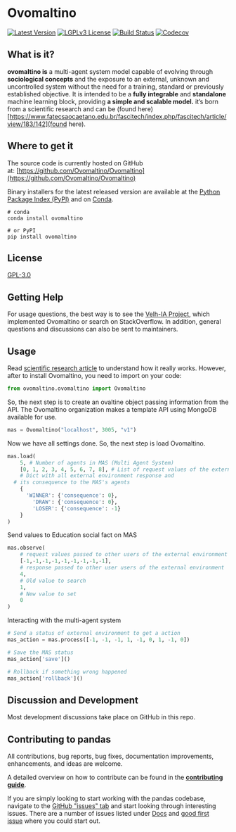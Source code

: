 # Ovomaltino

[![Latest Version](https://img.shields.io/pypi/v/Ovomaltino.svg)](https://pypi.org/project/Ovomaltino/)
[![LGPLv3 License](https://img.shields.io/badge/license-LGPLv3-blue.svg)]()
[![Build Status](https://img.shields.io/github/workflow/status/Ovomaltino/Ovomaltino/ci)](https://github.com/Ovomaltino/Ovomaltino/actions?query=workflow%3Aci)
[![Codecov](https://img.shields.io/codecov/c/github/Ovomaltino/Ovomaltino)](https://codecov.io/gh/Ovomaltino/Ovomaltino)

## **What is it?**

**ovomaltino is** a multi-agent system model capable of evolving through **sociological concepts** and the exposure to an external, unknown and uncontrolled system without the need for a training, standard or previously established objective. It is intended to be a **fully integrable** and **standalone** machine learning block, providing **a simple and scalable model.** it’s born from a scientific research and can be (found here)[https://www.fatecsaocaetano.edu.br/fascitech/index.php/fascitech/article/view/183/142](found here).

## **Where to get it**

The source code is currently hosted on GitHub at: [https://github.com/Ovomaltino/Ovomaltino](https://github.com/Ovomaltino/Ovomaltino)

Binary installers for the latest released version are available at the [Python Package Index (PyPI)](https://pypi.org/project/Ovomaltino) and on [Conda](https://docs.conda.io/en/latest/).

```
# conda
conda install ovomaltino

```

```
# or PyPI
pip install ovomaltino

```

## **License**
[GPL-3.0](https://www.gnu.org/licenses/gpl-3.0.pt-br.html)

## **Getting Help**

For usage questions, the best way is to see the [Velh-IA Project](https://github.com/ccr5/Velh-IA), which implemented Ovomaltino or search on StackOverflow. In addition, general questions and discussions can also be sent to maintainers.

## Usage

Read [scientific research article](https://www.fatecsaocaetano.edu.br/fascitech/index.php/fascitech/article/view/183/142) to understand how it really works. However, after to install Ovomaltino, you need to import on your code:

```python
from ovomaltino.ovomaltino import Ovomaltino
```

So, the next step is to create an ovaltine object passing information from the API. The Ovomaltino organization makes a template API using MongoDB available for use.

```python
mas = Ovomaltino("localhost", 3005, "v1")
```

Now we have all settings done. So, the next step is load Ovomaltino.

```python
mas.load(
	5, # Number of agents in MAS (Multi Agent System)
	[0, 1, 2, 3, 4, 5, 6, 7, 8], # List of request values of the external environment
	# Dict with all external environment response and 
  # its consequence to the MAS's agents
	{  
	  'WINNER': {'consequence': 0},
		'DRAW': {'consequence': 0},
		'LOSER': {'consequence': -1}
	}
)
```

Send values to Education social fact on MAS 

```python
mas.observe(
	# request values passed to other users of the external environment
	[-1,-1,-1,-1,-1,-1,-1,-1,-1],
	# response passed to other user users of the external environment 
	4,
	# Old value to search
	1,
	# New value to set
	0
)
```

Interacting with the multi-agent system

```python
# Send a status of external environment to get a action
mas_action = mas.process([-1, -1, -1, 1, -1, 0, 1, -1, 0])

# Save the MAS status
mas_action['save']()

# Rollback if something wrong happened
mas_action['rollback']()
```

## **Discussion and Development**

Most development discussions take place on GitHub in this repo.

## **Contributing to pandas**

All contributions, bug reports, bug fixes, documentation improvements, enhancements, and ideas are welcome.

A detailed overview on how to contribute can be found in the **[contributing guide](https://github.com/Ovomaltino/Ovomaltino/blob/main/CONTRIBUTING.md)**.

If you are simply looking to start working with the pandas codebase, navigate to the [GitHub "issues" tab](https://github.com/Ovomaltino/Ovomaltino/issues) and start looking through interesting issues. There are a number of issues listed under [Docs](https://github.com/Ovomaltino/Ovomaltino/issues?labels=Docs&sort=updated&state=open) and [good first issue](https://github.com/Ovomaltino/Ovomaltino/issues?labels=good+first+issue&sort=updated&state=open) where you could start out.
